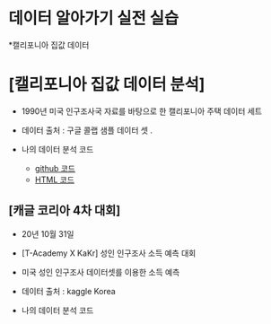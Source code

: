 # 데이터 알아가기 실전 실습 
 *캘리포니아 집값 데이터 
 
 
 
 # [캘리포니아 집값 데이터 분석]
  *  1990년 미국 인구조사국 자료를 바탕으로 한 캘리포니아 주택 데이터 세트
  * 데이터 출처 : 구글 콜랩 샘플 데이터 셋 . 
  
  * 나의 데이터 분석 코드
      - [github 코드](https://github.com/YUNHYE-0107/dataAnalysis/blob/main/01_01_%20california.ipynb)
      - [HTML 코드](https://yunhye-0107.github.io/dataAnalysis/01_01_california.html)
## [캐글 코리아 4차 대회]

  * 20년 10월 31일 
  * [T-Academy X KaKr] 성인 인구조사 소득 예측 대회 
  * 미국 성인 인구조사 데이터셋를 이용한 소득 예측
  * 데이터 출처 : kaggle Korea 
  
  * 나의 데이터 분석 코드 
